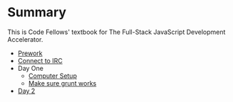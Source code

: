 # Summary

This is Code Fellows' textbook for The Full-Stack JavaScript Development
Accelerator.

* [Prework](prework/README.md)
* [Connect to IRC](communication/connect_to_irc.md)
* Day One
  * [Computer Setup](day1/README.md)
  * [Make sure grunt works](day/initial_toolchain_practice.md)
* [Day 2](day2/README.md)